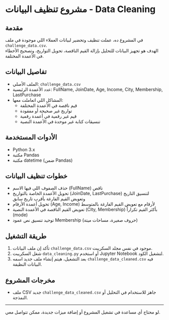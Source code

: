# مشروع تنظيف البيانات - Data Cleaning

## مقدمة
في المشروع ده، عملت تنظيف وتحضير لبيانات العملاء اللي موجودة في ملف `challenge_data.csv`.  
الهدف هو تجهيز البيانات للتحليل بإزالة القيم الناقصة، تحويل التواريخ، وتصحيح الأخطاء في الأعمدة المختلفة.

## تفاصيل البيانات
- الملف الأصلي: `challenge_data.csv`  
- عدد الأعمدة الرئيسية: FullName, JoinDate, Age, Income, City, Membership, LastPurchase  
- المشاكل اللي اتعاملت معها:  
  - قيم ناقصة في الأعمدة المختلفة  
  - تواريخ غير صحيحة أو مفقودة  
  - قيم غير رقمية في أعمدة رقمية  
  - تنسيقات كتابة غير موحدة في الأعمدة النصية

## الأدوات المستخدمة
- Python 3.x  
- مكتبة Pandas  
- مكتبة datetime (ضمن Pandas)

## خطوات تنظيف البيانات
- حذف الصفوف اللي فيها الاسم (FullName) ناقص  
- تحويل الأعمدة الخاصة بالتواريخ (JoinDate, LastPurchase) لتنسيق التاريخ وتعويض القيم الفارغة بأقرب تاريخ سابق  
- تحويل أعمدة الأرقام (Age, Income) لأرقام مع تعويض القيم الفارغة بالمتوسط  
- تعويض القيم الناقصة في الأعمدة النصية (City, Membership) بأكثر القيم تكراراً (mode)  
- توحيد تنسيق نص عمود Membership (حروف صغيرة، مساحات ميتة)

## طريقة التشغيل
1. تأكد إن ملف البيانات `challenge_data.csv` موجود في نفس مجلد السكريبت.  
2. شغل السكريبت `data_cleaning.py` أو استخدم Jupyter Notebook لتشغيل الكود.  
3. بعد التشغيل، هيتم إنشاء ملف جديد اسمه `challenge_data_cleaned.csv` فيه البيانات النظيفة.

## مخرجات المشروع
- ملف CSV جديد `challenge_data_cleaned.csv` جاهز للاستخدام في التحليل أو النمذجة.

---

لو محتاج أي مساعدة في تشغيل المشروع أو إضافة ميزات جديدة، ممكن تتواصل معي.

